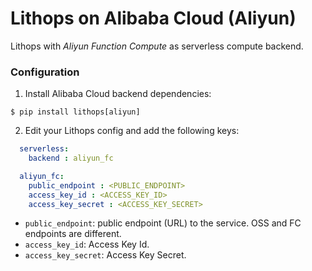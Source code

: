 # Lithops on Alibaba Cloud (Aliyun)

Lithops with *Aliyun Function Compute* as serverless compute backend.

### Configuration

1. Install Alibaba Cloud backend dependencies:

```
$ pip install lithops[aliyun]
```

2. Edit your Lithops config and add the following keys:

```yaml
  serverless:
    backend : aliyun_fc

  aliyun_fc:
    public_endpoint : <PUBLIC_ENDPOINT>
    access_key_id : <ACCESS_KEY_ID>
    access_key_secret : <ACCESS_KEY_SECRET>
```

   - `public_endpoint`: public endpoint (URL) to the service. OSS and FC endpoints are different.
   - `access_key_id`: Access Key Id.
   - `access_key_secret`: Access Key Secret. 
